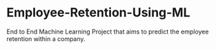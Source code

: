 # Employee-Retention-Using-ML
End to End Machine Learning Project that aims to predict the employee retention within a company.
